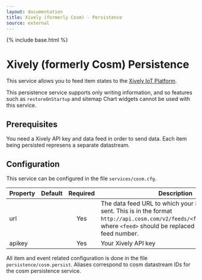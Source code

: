 ```yaml
---
layout: documentation
title: Xively (formerly Cosm) - Persistence
source: external
---
```

<!-- Attention authors: Do not edit directly. Please add your changes to the appropriate source repository -->

{% include base.html %}

# Xively (formerly Cosm) Persistence

This service allows you to feed item states to the [Xively IoT Platform](https://www.xively.com/).

This persistence service supports only writing information, and so features such as `restoreOnStartup` and sitemap Chart widgets cannot be used with this service.

## Prerequisites

You need a Xively API key and data feed in order to send data. Each item being persisted represens a separate datastream.

## Configuration

This service can be configured in the file `services/cosm.cfg`.

| Property | Default | Required | Description |
|----------|---------|:--------:|-------------|
| url      |         |   Yes    | The data feed URL to which your item states will be sent.  This is in the format `http://api.cosm.com/v2/feeds/<feed>/datastreams/`, where `<feed>` should be replaced with your data feed number. |
| apikey   |         |   Yes    | Your Xively API key |

All item and event related configuration is done in the file `persistence/cosm.persist`. Aliases correspond to cosm datastream IDs for the cosm persistence service.
